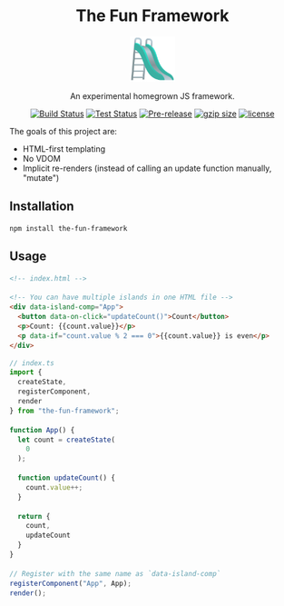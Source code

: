 <div align="center">
<h1>The Fun Framework</h1>

<a href="https://joypixels.com/profiles/emoji/playground-slide">
  <img
    height="80"
    width="80"
    alt="playground slide"
    src="./other/slide.png"
  />
</a>

<p>An experimental homegrown JS framework.</p>

</div>

<div align="center">

[![Build Status](https://img.shields.io/github/actions/workflow/status/crutchcorn/the-fun-framework/build.yml?branch=main)](https://github.com/crutchcorn/the-fun-framework/actions/workflows/validate.yml?query=branch%3Amain)
[![Test Status](https://img.shields.io/github/actions/workflow/status/crutchcorn/the-fun-framework/test.yml?branch=main&label=tests)](https://github.com/crutchcorn/the-fun-framework/actions/workflows/validate.yml?query=branch%3Amain)
[![Pre-release](https://img.shields.io/npm/v/the-fun-framework.svg)](https://npm.im/the-fun-framework)
[![gzip size](https://img.badgesize.io/https://unpkg.com/the-fun-framework@latest/dist/the-fun-framework.cjs?compression=gzip)](https://unpkg.com/browse/the-fun-framework@latest/dist/the-fun-framework.cjs)
[![license](https://badgen.now.sh/badge/license/MIT)](./LICENSE.md)

</div>

The goals of this project are:

- HTML-first templating
- No VDOM
- Implicit re-renders (instead of calling an update function manually, "mutate")

## Installation

```shell
npm install the-fun-framework
```

## Usage

```html
<!-- index.html -->

<!-- You can have multiple islands in one HTML file -->
<div data-island-comp="App">
  <button data-on-click="updateCount()">Count</button>
  <p>Count: {{count.value}}</p>
  <p data-if="count.value % 2 === 0">{{count.value}} is even</p>
</div>
```

```typescript
// index.ts
import {
  createState,
  registerComponent,
  render
} from "the-fun-framework";

function App() {
  let count = createState(
    0
  );

  function updateCount() {
    count.value++;
  }

  return {
    count,
    updateCount
  }
}

// Register with the same name as `data-island-comp`
registerComponent("App", App);
render();
``` 
